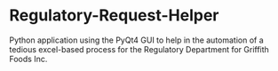 # Regulatory-Request-Helper
Python application using the PyQt4 GUI to help in the automation of a tedious excel-based process for the Regulatory Department for Griffith Foods Inc.

